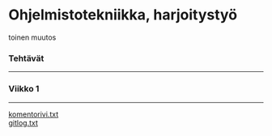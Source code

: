 # Ohjelmistotekniikka, harjoitystyö
toinen muutos
### Tehtävät
***
### Viikko 1
***
[komentorivi.txt](https://github.com/ulmala/ot-harjoitustyo/blob/master/laskarit/viikko1/komentorvi.txt)  
[gitlog.txt](https://github.com/ulmala/ot-harjoitustyo/blob/master/laskarit/viikko1/gitlog.txt)
